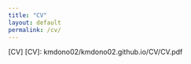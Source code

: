 ```yaml
---
title: "CV"
layout: default
permalink: /cv/
---
```

[CV]
[CV]: kmdono02/kmdono02.github.io/CV/CV.pdf
